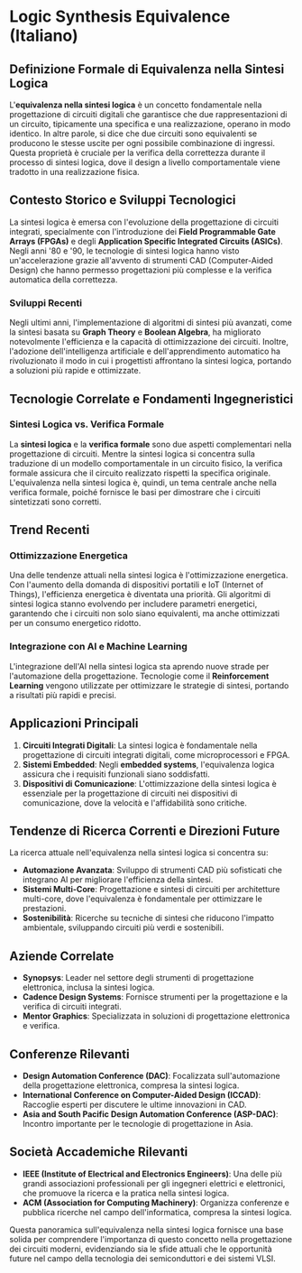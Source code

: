 # Logic Synthesis Equivalence (Italiano)

## Definizione Formale di Equivalenza nella Sintesi Logica

L'**equivalenza nella sintesi logica** è un concetto fondamentale nella progettazione di circuiti digitali che garantisce che due rappresentazioni di un circuito, tipicamente una specifica e una realizzazione, operano in modo identico. In altre parole, si dice che due circuiti sono equivalenti se producono le stesse uscite per ogni possibile combinazione di ingressi. Questa proprietà è cruciale per la verifica della correttezza durante il processo di sintesi logica, dove il design a livello comportamentale viene tradotto in una realizzazione fisica.

## Contesto Storico e Sviluppi Tecnologici

La sintesi logica è emersa con l'evoluzione della progettazione di circuiti integrati, specialmente con l'introduzione dei **Field Programmable Gate Arrays (FPGAs)** e degli **Application Specific Integrated Circuits (ASICs)**. Negli anni '80 e '90, le tecnologie di sintesi logica hanno visto un'accelerazione grazie all'avvento di strumenti CAD (Computer-Aided Design) che hanno permesso progettazioni più complesse e la verifica automatica della correttezza.

### Sviluppi Recenti

Negli ultimi anni, l'implementazione di algoritmi di sintesi più avanzati, come la sintesi basata su **Graph Theory** e **Boolean Algebra**, ha migliorato notevolmente l'efficienza e la capacità di ottimizzazione dei circuiti. Inoltre, l'adozione dell'intelligenza artificiale e dell'apprendimento automatico ha rivoluzionato il modo in cui i progettisti affrontano la sintesi logica, portando a soluzioni più rapide e ottimizzate.

## Tecnologie Correlate e Fondamenti Ingegneristici

### Sintesi Logica vs. Verifica Formale

La **sintesi logica** e la **verifica formale** sono due aspetti complementari nella progettazione di circuiti. Mentre la sintesi logica si concentra sulla traduzione di un modello comportamentale in un circuito fisico, la verifica formale assicura che il circuito realizzato rispetti la specifica originale. L'equivalenza nella sintesi logica è, quindi, un tema centrale anche nella verifica formale, poiché fornisce le basi per dimostrare che i circuiti sintetizzati sono corretti.

## Trend Recenti

### Ottimizzazione Energetica

Una delle tendenze attuali nella sintesi logica è l'ottimizzazione energetica. Con l'aumento della domanda di dispositivi portatili e IoT (Internet of Things), l'efficienza energetica è diventata una priorità. Gli algoritmi di sintesi logica stanno evolvendo per includere parametri energetici, garantendo che i circuiti non solo siano equivalenti, ma anche ottimizzati per un consumo energetico ridotto.

### Integrazione con AI e Machine Learning

L'integrazione dell'AI nella sintesi logica sta aprendo nuove strade per l'automazione della progettazione. Tecnologie come il **Reinforcement Learning** vengono utilizzate per ottimizzare le strategie di sintesi, portando a risultati più rapidi e precisi.

## Applicazioni Principali

1. **Circuiti Integrati Digitali**: La sintesi logica è fondamentale nella progettazione di circuiti integrati digitali, come microprocessori e FPGA.
2. **Sistemi Embedded**: Negli **embedded systems**, l'equivalenza logica assicura che i requisiti funzionali siano soddisfatti.
3. **Dispositivi di Comunicazione**: L'ottimizzazione della sintesi logica è essenziale per la progettazione di circuiti nei dispositivi di comunicazione, dove la velocità e l'affidabilità sono critiche.

## Tendenze di Ricerca Correnti e Direzioni Future

La ricerca attuale nell'equivalenza nella sintesi logica si concentra su:

- **Automazione Avanzata**: Sviluppo di strumenti CAD più sofisticati che integrano AI per migliorare l'efficienza della sintesi.
- **Sistemi Multi-Core**: Progettazione e sintesi di circuiti per architetture multi-core, dove l'equivalenza è fondamentale per ottimizzare le prestazioni.
- **Sostenibilità**: Ricerche su tecniche di sintesi che riducono l'impatto ambientale, sviluppando circuiti più verdi e sostenibili.

## Aziende Correlate

- **Synopsys**: Leader nel settore degli strumenti di progettazione elettronica, inclusa la sintesi logica.
- **Cadence Design Systems**: Fornisce strumenti per la progettazione e la verifica di circuiti integrati.
- **Mentor Graphics**: Specializzata in soluzioni di progettazione elettronica e verifica.

## Conferenze Rilevanti

- **Design Automation Conference (DAC)**: Focalizzata sull'automazione della progettazione elettronica, compresa la sintesi logica.
- **International Conference on Computer-Aided Design (ICCAD)**: Raccoglie esperti per discutere le ultime innovazioni in CAD.
- **Asia and South Pacific Design Automation Conference (ASP-DAC)**: Incontro importante per le tecnologie di progettazione in Asia.

## Società Accademiche Rilevanti

- **IEEE (Institute of Electrical and Electronics Engineers)**: Una delle più grandi associazioni professionali per gli ingegneri elettrici e elettronici, che promuove la ricerca e la pratica nella sintesi logica.
- **ACM (Association for Computing Machinery)**: Organizza conferenze e pubblica ricerche nel campo dell'informatica, compresa la sintesi logica.

Questa panoramica sull'equivalenza nella sintesi logica fornisce una base solida per comprendere l'importanza di questo concetto nella progettazione dei circuiti moderni, evidenziando sia le sfide attuali che le opportunità future nel campo della tecnologia dei semiconduttori e dei sistemi VLSI.